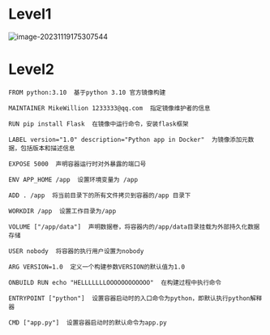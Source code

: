# Level1

![image-20231119175307544](C:\Users\Administrator\AppData\Roaming\Typora\typora-user-images\image-20231119175307544.png)

# Level2

```shell
FROM python:3.10  基于python 3.10 官方镜像构建

MAINTAINER MikeWillion 1233333@qq.com  指定镜像维护者的信息

RUN pip install Flask  在镜像中运行命令，安装flask框架

LABEL version="1.0" description="Python app in Docker"  为镜像添加元数据，包括版本和描述信息

EXPOSE 5000  声明容器运行时对外暴露的端口号

ENV APP_HOME /app  设置环境变量为 /app 

ADD . /app  将当前目录下的所有文件拷贝到容器的/app 目录下

WORKDIR /app  设置工作目录为/app

VOLUME ["/app/data"]  声明数据卷，将容器内的/app/data目录挂载为外部持久化数据存储

USER nobody  将容器的执行用户设置为nobody

ARG VERSION=1.0  定义一个构建参数VERSION的默认值为1.0

ONBUILD RUN echo "HELLLLLLLOOOOOOOOOOOO"  在构建过程中执行命令

ENTRYPOINT ["python"]  设置容器启动时的入口命令为python，即默认执行python解释器

CMD ["app.py"]  设置容器启动时的默认命令为app.py
```

